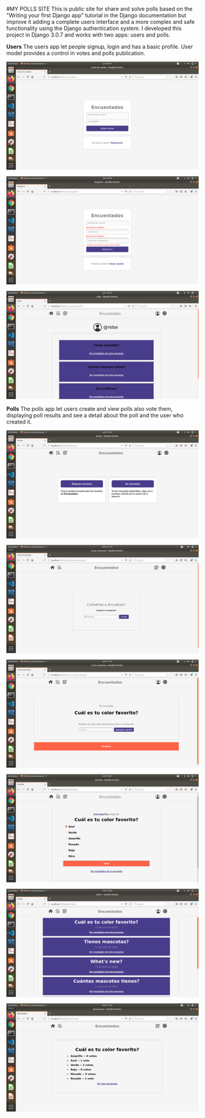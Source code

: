 #MY POLLS SITE
This is public site for share and solve polls based on the "Writing your first Django app" tutorial
in the Django documentation but improve it adding a complete users interface and a more complex and safe functionality
using the Django authentication system. I developed this project in Django 3.0.7 and works with two apps: users and polls.

**Users**
The users app let people signup, login and has a basic profile. User model provides a control in votes and polls 
publication.

![Screenshot](README_screenshots/Screenshot_1.png)

![Screenshot](README_screenshots/Screenshot_2.png)

![Screenshot](README_screenshots/Screenshot_9.png)

**Polls**
The polls app let users create and view polls also vote them, displaying poll results and see a detail about 
the poll and the user who created it.

![Screenshot](README_screenshots/Screenshot_3.png)

![Screenshot](README_screenshots/Screenshot_4.png)

![Screenshot](README_screenshots/Screenshot_5.png)

![Screenshot](README_screenshots/Screenshot_6.png)

![Screenshot](README_screenshots/Screenshot_7.png)

![Screenshot](README_screenshots/Screenshot_8.png)


